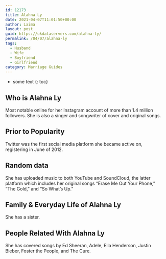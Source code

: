 ```yaml
---
id: 12173
title: Alahna Ly
date: 2021-04-07T11:01:50+00:00
author: Laima
layout: post
guid: https://ukdataservers.com/alahna-ly/
permalink: /04/07/alahna-ly
tags:
  - Husband
  - Wife
  - Boyfriend
  - Girlfriend
category: Marriage Guides
---
```


* some text
{: toc}


## Who is Alahna Ly
                  
                  
                  
Most notable online for her Instagram account of more than 1.4 million followers. She is also a singer and songwriter of cover and original songs.
                  
              
            
              
            
                
                
                
## Prior to Popularity
                  
                  
                  
Twitter was the first social media platform she became active on, registering in June of 2012.
                  
              
            
              
            
                
                
                
## Random data
                  
                  
                  
She has uploaded music to both YouTube and SoundCloud, the latter platform which includes her original songs &#8220;Erase Me Out Your Phone,&#8221; &#8220;The Gold,&#8221; and &#8220;So What&#8217;s Up.&#8221;
                  
              
            
              
            
                
                
                
## Family & Everyday Life of Alahna Ly
                  
                  
                  
She has a sister.
                  
              
            
              
            
                
                
                
## People Related With Alahna Ly
                  
                  
                  
She has covered songs by Ed Sheeran, Adele, Ella Henderson, Justin Bieber, Foster the People, and The Cure. 
                  
              
            
              
            
                
              
            
              
              
            
            
              
            
          
          
          